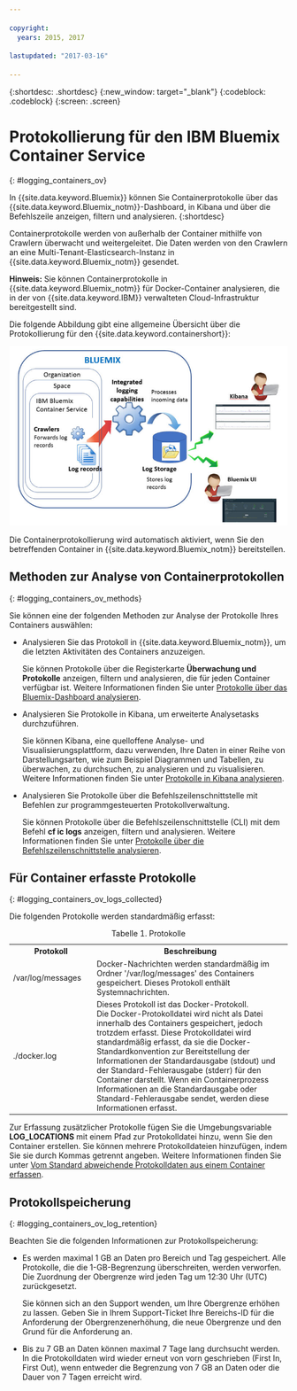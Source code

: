 ```yaml
---

copyright:
  years: 2015, 2017

lastupdated: "2017-03-16"

---
```



{:shortdesc: .shortdesc}
{:new_window: target="_blank"}
{:codeblock: .codeblock}
{:screen: .screen}


# Protokollierung für den IBM Bluemix Container Service
{: #logging_containers_ov}

In {{site.data.keyword.Bluemix}} können Sie Containerprotokolle über das {{site.data.keyword.Bluemix_notm}}-Dashboard, in Kibana und über die Befehlszeile anzeigen, filtern und analysieren.
{:shortdesc}

Containerprotokolle werden von außerhalb der Container mithilfe von Crawlern überwacht und weitergeleitet. Die Daten werden von den Crawlern an eine Multi-Tenant-Elasticsearch-Instanz in {{site.data.keyword.Bluemix_notm}} gesendet.

**Hinweis:** Sie können Containerprotokolle in {{site.data.keyword.Bluemix_notm}} für Docker-Container analysieren, die in der von {{site.data.keyword.IBM}} verwalteten Cloud-Infrastruktur bereitgestellt sind.

Die folgende Abbildung gibt eine allgemeine Übersicht über die Protokollierung für den {{site.data.keyword.containershort}}:

![Allgemeine Übersicht über die Komponenten für Container](images/logging_containers_ov.jpg "Allgemeine Übersicht über die Komponenten für Container")

Die Containerprotokollierung wird automatisch aktiviert, wenn Sie den betreffenden Container in {{site.data.keyword.Bluemix_notm}} bereitstellen.


## Methoden zur Analyse von Containerprotokollen
{: #logging_containers_ov_methods}
 
Sie können eine der folgenden Methoden zur Analyse der Protokolle Ihres Containers auswählen:

* Analysieren Sie das Protokoll in {{site.data.keyword.Bluemix_notm}}, um die letzten Aktivitäten des Containers anzuzeigen.
    
    Sie können Protokolle über die Registerkarte **Überwachung und Protokolle** anzeigen, filtern und analysieren, die für jeden Container verfügbar ist. Weitere Informationen finden Sie unter [Protokolle über das Bluemix-Dashboard analysieren](../logging_view_dashboard.html#analyzing_logs_bmx_ui).
    
* Analysieren Sie Protokolle in Kibana, um erweiterte Analysetasks durchzuführen.
    
    Sie können Kibana, eine quelloffene Analyse- und Visualisierungsplattform, dazu verwenden, Ihre Daten in einer Reihe von Darstellungsarten, wie zum Beispiel Diagrammen und Tabellen, zu überwachen, zu durchsuchen, zu analysieren und zu visualisieren. Weitere Informationen finden Sie unter [Protokolle in Kibana analysieren](../kibana4/logging_analyzing_logs_Kibana.html#analyzing_logs_Kibana).

* Analysieren Sie Protokolle über die Befehlszeilenschnittstelle mit Befehlen zur programmgesteuerten Protokollverwaltung.
    
    Sie können Protokolle über die Befehlszeilenschnittstelle (CLI) mit dem Befehl **cf ic logs** anzeigen, filtern und analysieren. Weitere Informationen finden Sie unter [Protokolle über die Befehlszeilenschnittstelle analysieren](../logging_view_cli.html#analyzing_logs_cli).

## Für Container erfasste Protokolle
{: #logging_containers_ov_logs_collected}

Die folgenden Protokolle werden standardmäßig erfasst:

<table>
  <caption>Tabelle 1. Protokolle</caption>
  <tbody>
    <tr>
      <th align="center">Protokoll</th>
      <th align="center">Beschreibung</th>
    </tr>
    <tr>
      <td align="left" width="30%">/var/log/messages</td>
      <td align="left" width="70%"> Docker-Nachrichten werden standardmäßig im Ordner '/var/log/messages' des Containers gespeichert. Dieses Protokoll enthält Systemnachrichten.
      </td>
    </tr>
    <tr>
      <td align="left">./docker.log</td>
      <td align="left">Dieses Protokoll ist das Docker-Protokoll. <br> Die Docker-Protokolldatei wird nicht als Datei innerhalb des Containers gespeichert, jedoch trotzdem erfasst. Diese Protokolldatei wird standardmäßig erfasst, da sie die Docker-Standardkonvention zur Bereitstellung der Informationen der Standardausgabe (stdout) und der Standard-Fehlerausgabe (stderr) für den Container darstellt. Wenn ein Containerprozess Informationen an die Standardausgabe oder Standard-Fehlerausgabe sendet, werden diese Informationen erfasst. 
      </td>
     </tr>
  </tbody>
</table>

Zur Erfassung zusätzlicher Protokolle fügen Sie die Umgebungsvariable **LOG_LOCATIONS** mit einem Pfad zur Protokolldatei hinzu, wenn Sie den Container erstellen. Sie können mehrere Protokolldateien hinzufügen, indem Sie sie durch Kommas getrennt angeben. Weitere Informationen finden Sie unter [Vom Standard abweichende Protokolldaten aus einem Container erfassen](logging_containers_other_logs.html#logging_containers_collect_data).



## Protokollspeicherung
{: #logging_containers_ov_log_retention}

Beachten Sie die folgenden Informationen zur Protokollspeicherung:

* Es werden maximal 1 GB an Daten pro Bereich und Tag gespeichert. Alle Protokolle, die die 1-GB-Begrenzung überschreiten, werden verworfen. Die Zuordnung der Obergrenze wird jeden Tag um 12:30 Uhr (UTC) zurückgesetzt. 

    Sie können sich an den Support wenden, um Ihre Obergrenze erhöhen zu lassen. Geben Sie in Ihrem Support-Ticket Ihre Bereichs-ID für die Anforderung der Obergrenzenerhöhung, die neue Obergrenze und den Grund für die Anforderung an.

* Bis zu 7 GB an Daten können maximal 7 Tage lang durchsucht werden. In die Protokolldaten wird wieder erneut von vorn geschrieben (First In, First Out), wenn entweder die Begrenzung von 7 GB an Daten oder die Dauer von 7 Tagen erreicht wird.

